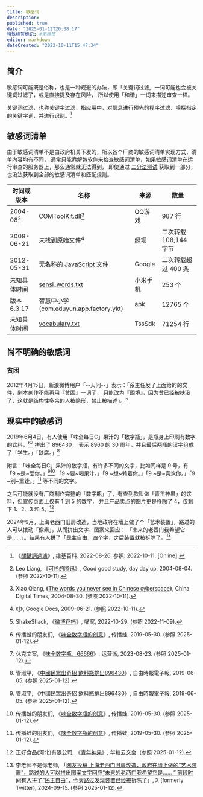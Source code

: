```yaml
---
title: 敏感词
description:
published: true
date: "2025-01-12T20:38:17"
特殊标签标记: #无标签
editor: markdown
dateCreated: "2022-10-11T15:47:34"
---
```


## 简介

敏感词可能既是俗称，也是一种规避的办法，即「关键词过滤」一词可能也会被关键词过滤了，或是直接提及存在风险，
所以使用「和谐」一词来描述审查一样。

关键词过滤，也称关键字过滤，指应用中，对信息进行预先的程序过滤、嗅探指定的关键字词，并进行识别。[^wiki]

[^wiki]: 《[關鍵詞過濾](https://zh.wikipedia.org/zh-cn/關鍵詞過濾)》, 维基百科. 2022-08-26. 参照: 2022-10-11. [Online].

## 敏感词清单

由于敏感词清单不是由政府机关下发的，所以各个厂商的敏感词清单实现方式、清单内容均有不同，
通常只能靠解包软件来检查敏感词清单，如果敏感词清单在运行审查的服务器上，那么通常就无法得到，
即使通过 [二分法测试](/anti-censorship/二分法测试.md) 获取到一部分，也没法获取到全部的敏感词清单和匹配规则。

| 时间或版本     | 名称                                    | 来源     | 数量                  |
| -------------- | --------------------------------------- | -------- | --------------------- |
| 2004-08[^tpwn] | COMToolKit.dll[^twyn]                   | QQ游戏   | 987 行                |
| 2009-06-21     | 未找到原始文件[^c35g3]                  | [绿坝][] | 二次转载 108,144 字节 |
| 2012-05-31     | [无名称的 JavaScript 文件][]            | Google   | 二次转载超过 400 条   |
| 未知具体时间   | [sensi_words.txt][]                     | 小米手机 | 253 个                |
| 版本 6.3.17    | 智慧中小学 (com.eduyun.app.factory.ykt) | apk      | 12765 个              |
| 未知具体时间   | [vocabulary.txt][]                      | TssSdk   | 71254 行              |

[^tpwn]: Leo Liang, 《[可怜的腾迅](https://web.archive.org/web/20200915155111/https://aleung.github.io/blog/2004/08/04/The-poor-who-newsletter/)》, Good good study, day day up, 2004-08-04. (参照 2022-10-11).

[^twyn]: Xiao Qiang, 《[The words you never see in Chinese cyberspace](https://web.archive.org/web/20060614233855/http://chinadigitaltimes.net/2004/08/the_words_you_n.php)》, China Digital Times, 2004-08-30. (参照 2022-10-11).

[^c35g3]: 《[1](https://web.archive.org/web/20090621083706/https://docs.google.com/View?docid=d7w7twp_977hcmc35g3)》, Google Docs, 2009-06-21. (参照 2022-10-11).

[vocabulary.txt]: https://web.archive.org/web/20221024125901/http://light-cfg-1251626029.cos.ap-shanghai.myqcloud.com/PRIVATE/1055/457/1/50003/4084134/vocabulary.txt

[绿坝]: /censorship/绿坝.md

[无名称的 JavaScript 文件]: /company/Google/index.md#敏感词提醒功能

[sensi_words.txt]: /company/小米/MIUI.md#相机敏感词

## 尚不明确的敏感词

### 贫困

2012年4月15日，新浪微博用户「--天问--」表示：「系主任发了上面给的的文件，剧本创作不能再用『贫困』一词了，
只能改为『困境』，因为贫已经被扶没了，这就是结构性多余的人被隐形，禁止被描述」。[^z1dNE]

[^z1dNE]: ShakeShack, 《[微博存档](https://archive.ph/z1dNE "https://nya.one/notes/8krudp9sou")》, 喵窝, 2022-10-29. (参照 2022-11-09).

## 现实中的敏感词

2019年6月4日，有人使用「味全每日C」果汁的「数字瓶」，是瓶身上印刷有数字的饮料，[^11652][^30300] 拼出了 896430，
表示 8960 的 30 周年，并且最后两瓶的汉字组成了「学生。」「缺席。」[^93813]

[^11652]: 传播蛙的朋友们, 《[味全数字瓶的创意](https://web.archive.org/web/20240423024422/https://www.wlcbw.com/11652.html)》, 传播蛙, 2019-05-30. (参照 2025-01-12).

[^30300]: 休克文案, 《[味全数字瓶，66666](https://arquivo.pt/wayback/20250112120900/https://www.yunyingpai.com/extend/530300.html)》, 运营派, 2023-08-23. (参照 2025-01-12).

[^93813]: 管淑平, 《[中國民眾出奇招 飲料瓶排出896430](https://web.archive.org/web/20190609151743/https://news.ltn.com.tw/news/world/paper/1293813)》, 自由時報電子報, 2019-06-05. (参照 2025-01-12).

附言：「味全每日C」果汁的数字瓶，有许多不同的文字，比如同样是 9 号，有「9 ~是~爱你。」[^93813][^11652]
「9 ~要~喝果汁。」「9 ~想~赖着你。」「9 ~是~喜欢你。」「9 ~别~重逢。」[^11652] 等不同的文字。

之后可能就没有厂商制作完整的「数字瓶」了，有查到款叫做「青年神果」的饮料，但宣传页面上仅有 1 到 5 的数字，
并且产品卖点的图片更是移除了 4，仅剩下 1、2、3 和 5。[^03670]

[^03670]: 正好食品(河北)有限公司, 《[青年神果](https://web.archive.org/web/20250112122453/https://www.htyunjiaohui.com/goods/10003670.html)》, 华糖云交会. (参照 2025-01-12).

2024年9月，上海老西门旧房改造，当地政府在墙上做了个「艺术装置」，路过的人可以拨动「像素」，从而拼出文字、图案来回应：
「未来的老西门我希望它是……」。结果有人拼了「民主自由」四个字，之后装置就被拆除了。[^94035]

[^94035]: 李老师不是你老师, 「[网友投稿 上海老西门旧房改造，政府在墙上做的“艺术装置”，路过的人可以拼出图案文字回应“未来的老西门我希望它是...... ” 前段时间有人拼了“民主自由”，今天路过发现装置已经被拆除了](https://x.com/whyyoutouzhele/status/1835254185421394035)」, X (formerly Twitter), 2024-09-15. (参照 2025-01-12).

